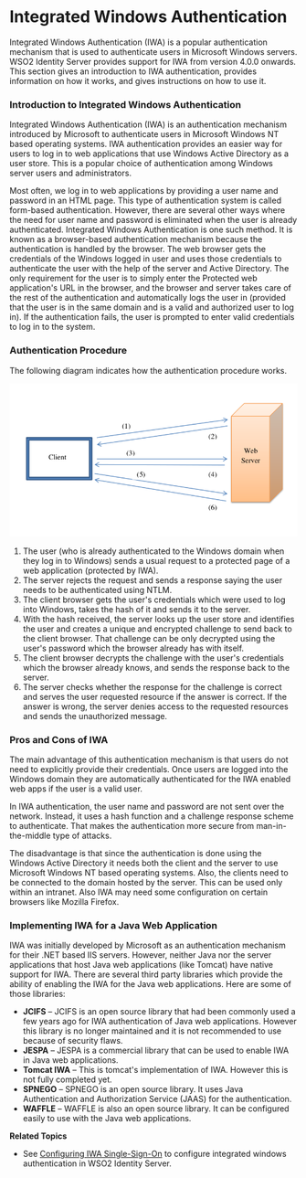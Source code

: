 # Integrated Windows Authentication

Integrated Windows Authentication (IWA) is a popular authentication
mechanism that is used to authenticate users in Microsoft Windows
servers. WSO2 Identity Server provides support for IWA from version
4.0.0 onwards. This section gives an introduction to IWA authentication,
provides information on how it works, and gives instructions on how to
use it. 

### Introduction to Integrated Windows Authentication

Integrated Windows Authentication (IWA) is an authentication mechanism
introduced by Microsoft to authenticate users in Microsoft Windows NT
based operating systems. IWA authentication provides an easier way for
users to log in to web applications that use Windows Active Directory as
a user store. This is a popular choice of authentication among Windows
server users and administrators.

Most often, we log in to web applications by providing a user name and
password in an HTML page. This type of authentication system is called
form-based authentication. However, there are several other ways where
the need for user name and password is eliminated when the user is
already authenticated. Integrated Windows Authentication is one such
method. It is known as a browser-based authentication mechanism because
the authentication is handled by the browser. The web browser gets the
credentials of the Windows logged in user and uses those credentials to
authenticate the user with the help of the server and Active Directory.
The only requirement for the user is to simply enter the Protected web
application's URL in the browser, and the browser and server takes care
of the rest of the authentication and automatically logs the user in
(provided that the user is in the same domain and is a valid and
authorized user to log in). If the authentication fails, the user is
prompted to enter valid credentials to log in to the system.

### Authentication Procedure

The following diagram indicates how the authentication procedure works.

![iwa-sso-diagram](../assets/img/tutorials/iwa-sso-diagram1.png)

1.  The user (who is already authenticated to the Windows domain when
    they log in to Windows) sends a usual request to a protected page of
    a web application (protected by IWA).
2.  The server rejects the request and sends a response saying the user
    needs to be authenticated using NTLM.
3.  The client browser gets the user's credentials which were used to log
    into Windows, takes the hash of it and sends it to the server.
4.  With the hash received, the server looks up the user store and
    identifies the user and creates a unique and encrypted challenge to
    send back to the client browser. That challenge can be only
    decrypted using the user's password which the browser already has
    with itself.
5.  The client browser decrypts the challenge with the user's
    credentials which the browser already knows, and sends the response
    back to the server.
6.  The server checks whether the response for the challenge is correct
    and serves the user requested resource if the answer is correct. If
    the answer is wrong, the server denies access to the requested
    resources and sends the unauthorized message.

### Pros and Cons of IWA

The main advantage of this authentication mechanism is that users do not
need to explicitly provide their credentials. Once users are logged into
the Windows domain they are automatically authenticated for the IWA
enabled web apps if the user is a valid user.

In IWA authentication, the user name and password are not sent over the
network. Instead, it uses a hash function and a challenge response scheme
to authenticate. That makes the authentication more secure from
man-in-the-middle type of attacks.

The disadvantage is that since the authentication is done using the
Windows Active Directory it needs both the client and the server to use
Microsoft Windows NT based operating systems. Also, the clients need to
be connected to the domain hosted by the server. This can be used only
within an intranet. Also IWA may need some configuration on certain
browsers like Mozilla Firefox.

### Implementing IWA for a Java Web Application

IWA was initially developed by Microsoft as an authentication mechanism
for their .NET based IIS servers. However, neither Java nor the server
applications that host Java web applications (like Tomcat) have native
support for IWA. There are several third party libraries which provide
the ability of enabling the IWA for the Java web applications. Here are
some of those libraries:

-   **JCIFS** – JCIFS is an open source library that had been commonly
    used a few years ago for IWA authentication of Java web applications.
    However this library is no longer maintained and it is not
    recommended to use because of security flaws.
-   **JESPA** – JESPA is a commercial library that can be used to enable
    IWA in Java web applications.
-   **Tomcat IWA** – This is tomcat's implementation of IWA. However
    this is not fully completed yet.
-   **SPNEGO** – SPNEGO is an open source library. It uses Java
    Authentication and Authorization Service (JAAS) for the
    authentication.
-   **WAFFLE** – WAFFLE is also an open source library. It can be
    configured easily to use with the Java web applications.  

**Related Topics**

-   See [Configuring IWA
    Single-Sign-On](../../learn/configuring-iwa-single-sign-on) to configure
    integrated windows authentication in WSO2 Identity Server.
